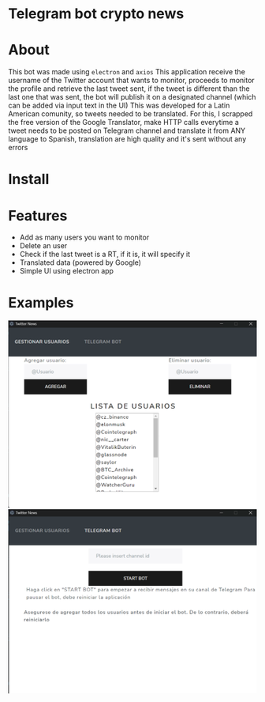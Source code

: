# Telegram bot crypto news
# About
This bot was made using ```electron``` and ```axios```
This application receive the username of the Twitter account that wants to monitor, proceeds to monitor the profile and retrieve the last tweet sent, if the tweet is different than the last one that was sent, the bot will publish it on a designated channel (which can be added via input text in the UI)
This was developed for a Latin American comunity, so tweets needed to be translated. For this, I scrapped the free version of the Google Translator, make HTTP calls everytime a tweet needs to be posted on Telegram channel and translate it from ANY language to Spanish, translation are high quality and it's sent without any errors
# Install
# Features
- Add as many users you want to monitor
- Delete an user
- Check if the last tweet is a RT, if it is, it will specify it
- Translated data (powered by Google)
- Simple UI using electron app

# Examples
![UI](https://github.com/cambiosdak/NewsApp/blob/main/examples/Screenshot%202023-04-04%20000425.png)
![](https://github.com/cambiosdak/NewsApp/blob/main/examples/Screenshot%202023-04-04%20000431.png)
